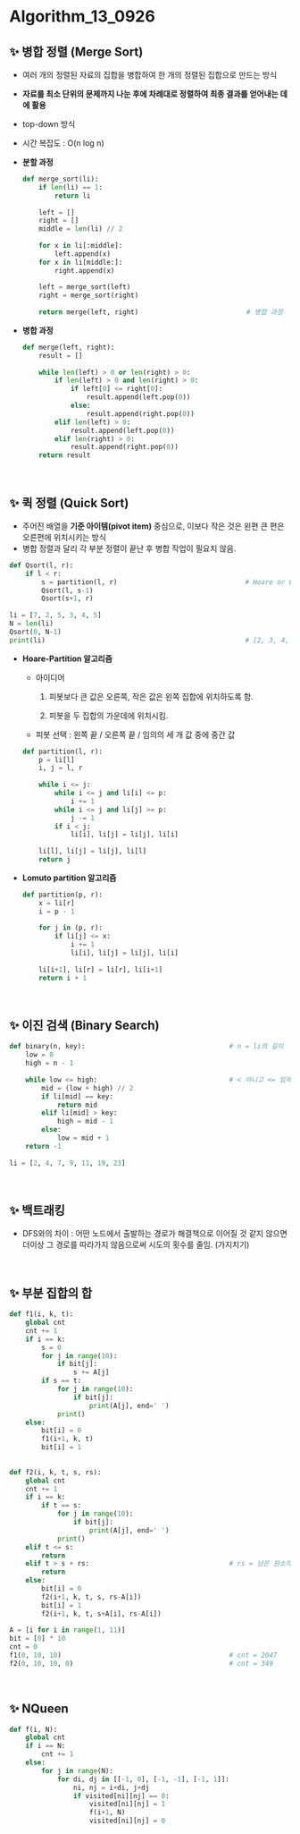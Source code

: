 # Algorithm_13_0926

## ✨ 병합 정렬 (Merge Sort)

- 여러 개의 정렬된 자료의 집합을 병합하여 한 개의 정렬된 집합으로 만드는 방식

- **자료를 최소 단위의 문제까지 나눈 후에 차례대로 정렬하여 최종 결과를 얻어내는 데에 활용**

- top-down 방식

- 시간 복잡도 : O(n log n)

- **분할 과정**

    ```python
    def merge_sort(li):
        if len(li) == 1:
            return li
        
        left = []
        right = []
        middle = len(li) // 2
        
        for x in li[:middle]:
            left.append(x)
        for x in li[middle:]:
            right.append(x)
            
        left = merge_sort(left)
        right = merge_sort(right)
        
        return merge(left, right)                           # 병합 과정
    ```

- **병합 과정**

    ```python
    def merge(left, right):
        result = []
        
        while len(left) > 0 or len(right) > 0:
            if len(left) > 0 and len(right) > 0:
                if left[0] <= right[0]:
                    result.append(left.pop(0))
                else:
                    result.append(right.pop(0))
            elif len(left) > 0:
                result.append(left.pop(0))
            elif len(right) > 0:
                result.append(right.pop(0))
        return result
    ```

<br/>

## ✨ 퀵 정렬 (Quick Sort)

- 주어진 배열을 **기준 아이템(pivot item)** 중심으로, 이보다 작은 것은 왼편 큰 편은 오른편에 위치시키는 방식
- 병합 정렬과 달리 각 부분 정렬이 끝난 후 병합 작업이 필요치 않음.

```python
def Qsort(l, r):
    if l < r:
        s = partition(l, r)                                # Hoare or Lomuto
        Qsort(l, s-1)
        Qsort(s+1, r)
        
li = [7, 2, 5, 3, 4, 5]
N = len(li)
Qsort(0, N-1)
print(li)                                                  # [2, 3, 4, 5, 5, 7]
```

- **Hoare-Partition 알고리즘**

    - 아이디어

        1. 피봇보다 큰 값은 오른쪽, 작은 값은 왼쪽 집합에 위치하도록 함.

        2. 피봇을 두 집합의 가운데에 위치시킴.

    - 피봇 선택 : 왼쪽 끝 / 오른쪽 끝 / 임의의 세 개 값 중에 중간 값

    ```python
    def partition(l, r):
        p = li[l]
        i, j = l, r
        
        while i <= j:
            while i <= j and li[i] <= p:
                i += 1
            while i <= j and li[j] >= p:
                j -= 1
            if i < j:
                li[i], li[j] = li[j], li[i]
                
        li[l], li[j] = li[j], li[l]
        return j
    ```

- **Lomuto partition 알고리즘**

    ```python
    def partition(p, r):
        x = li[r]
        i = p - 1
        
        for j in (p, r):
            if li[j] <= x:
                i += 1
                li[i], li[j] = li[j], li[i]
        
        li[i+1], li[r] = li[r], li[i+1]
        return i + 1
    ```

<br/>

## ✨ 이진 검색 (Binary Search)

```python
def binary(n, key):                                    # n = li의 길이
    low = 0
    high = n - 1
    
    while low <= high:                                 # < 아니고 <= 임에 유의
        mid = (low + high) // 2
        if li[mid] == key:
            return mid
        elif li[mid] > key:
            high = mid - 1
        else:
            low = mid + 1
    return -1
  
li = [2, 4, 7, 9, 11, 19, 23]
```

<br/>

## ✨ 백트래킹

- DFS와의 차이 : 어떤 노드에서 출발하는 경로가 해결책으로 이어질 것 같지 않으면 더이상 그 경로를 따라가지 않음으로써 시도의 횟수를 줄임. (가지치기)

<br/>

## ✨ 부분 집합의 합

```python
def f1(i, k, t):
    global cnt
    cnt += 1
    if i == k:
        s = 0
        for j in range(10):
            if bit[j]:
                s += A[j]
        if s == t:
            for j in range(10):
                if bit[j]:
                    print(A[j], end=' ')
            print()
    else:
        bit[i] = 0
        f1(i+1, k, t)
        bit[i] = 1
  
        
def f2(i, k, t, s, rs):
    global cnt
    cnt += 1
    if i == k:
        if t == s:
            for j in range(10):
                if bit[j]:
                    print(A[j], end=' ')
            print()
    elif t <= s:
        return
    elif t > s + rs:                                   # rs = 남은 원소의 합
        return
    else:
        bit[i] = 0
        f2(i+1, k, t, s, rs-A[i])
        bit[i] = 1
        f2(i+1, k, t, s+A[i], rs-A[i])
        
A = [i for i in range(1, 11)]
bit = [0] * 10
cnt = 0
f1(0, 10, 10)                                          # cnt = 2047
f2(0, 10, 10, 0)                                       # cnt = 349
```

<br/>

## ✨ NQueen

```python
def f(i, N):
    global cnt
    if i == N:
        cnt += 1
    else:
        for j in range(N):
            for di, dj in [[-1, 0], [-1, -1], [-1, 1]]:
                ni, nj = i+di, j+dj
                if visited[ni][nj] == 0:
                    visited[ni][nj] = 1
                    f(i+1, N)
                    visited[ni][nj] = 0
```
